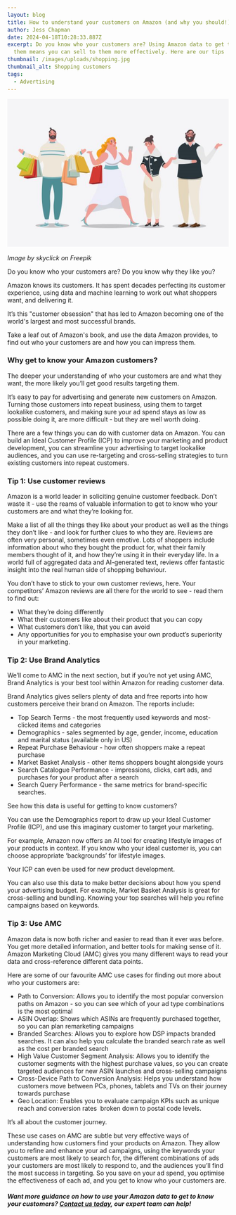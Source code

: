 ```yaml
---
layout: blog
title: How to understand your customers on Amazon (and why you should!)
author: Jess Chapman
date: 2024-04-18T10:28:33.887Z
excerpt: Do you know who your customers are? Using Amazon data to get to know
  them means you can sell to them more effectively. Here are our tips
thumbnail: /images/uploads/shopping.jpg
thumbnail_alt: Shopping customers
tags:
  - Advertising
---
```

<!--StartFragment-->

![Shoppers. Image by skyclick on Freepik](/images/uploads/shopping.jpg "Customers")

*I﻿mage by skyclick on Freepik*

Do you know who your customers are? Do you know why they like you? 

Amazon knows its customers. It has spent decades perfecting its customer experience, using data and machine learning to work out what shoppers want, and delivering it.

It’s this "customer obsession" that has led to Amazon becoming one of the world's largest and most successful brands.

Take a leaf out of Amazon's book, and use the data Amazon provides, to find out who your customers are and how you can impress them.

### Why get to know your Amazon customers?

The deeper your understanding of who your customers are and what they want, the more likely you’ll get good results targeting them. 

It’s easy to pay for advertising and generate new customers on Amazon. Turning those customers into repeat business, using them to target lookalike customers, and making sure your ad spend stays as low as possible doing it, are more difficult - but they are well worth doing. 

There are a few things you can do with customer data on Amazon. You can build an Ideal Customer Profile (ICP) to improve your marketing and product development, you can streamline your advertising to target lookalike audiences, and you can use re-targeting and cross-selling strategies to turn existing customers into repeat customers. 

### Tip 1: Use customer reviews

Amazon is a world leader in soliciting genuine customer feedback. Don’t waste it - use the reams of valuable information to get to know who your customers are and what they’re looking for. 

Make a list of all the things they like about your product as well as the things they don’t like - and look for further clues to who they are. Reviews are often very personal, sometimes even emotive. Lots of shoppers include information about who they bought the product for, what their family members thought of it, and how they’re using it in their everyday life. In a world full of aggregated data and AI-generated text, reviews offer fantastic insight into the real human side of shopping behaviour. 

You don’t have to stick to your own customer reviews, here. Your competitors’ Amazon reviews are all there for the world to see - read them to find out:

* What they’re doing differently
* What their customers like about their product that you can copy
* What customers don’t like, that you can avoid
* Any opportunities for you to emphasise your own product’s superiority in your marketing.

### Tip 2: Use Brand Analytics

We’ll come to AMC in the next section, but if you’re not yet using AMC, Brand Analytics is your best tool within Amazon for reading customer data.

Brand Analytics gives sellers plenty of data and free reports into how customers perceive their brand on Amazon. The reports include: 

* Top Search Terms - the most frequently used keywords and most-clicked items and categories
* Demographics - sales segmented by age, gender, income, education and marital status (available only in US)
* Repeat Purchase Behaviour - how often shoppers make a repeat purchase
* Market Basket Analysis - other items shoppers bought alongside yours
* Search Catalogue Performance - impressions, clicks, cart ads, and purchases for your product after a search
* Search Query Performance - the same metrics for brand-specific searches. 

See how this data is useful for getting to know customers? 

You can use the Demographics report to draw up your Ideal Customer Profile (ICP), and use this imaginary customer to target your marketing. 

For example, Amazon now offers an AI tool for creating lifestyle images of your products in context. If you know who your ideal customer is, you can choose appropriate ‘backgrounds’ for lifestyle images. 

Your ICP can even be used for new product development. 

You can also use this data to make better decisions about how you spend your advertising budget. For example, Market Basket Analysis is great for cross-selling and bundling. Knowing your top searches will help you refine campaigns based on keywords. 

### Tip 3: Use AMC 

Amazon data is now both richer and easier to read than it ever was before. You get more detailed information, and better tools for making sense of it. Amazon Marketing Cloud (AMC) gives you many different ways to read your data and cross-reference different data points. 

Here are some of our favourite AMC use cases for finding out more about who your customers are: 

* Path to Conversion: Allows you to identify the most popular conversion paths on Amazon - so you can see which of your ad type combinations is the most optimal
* ASIN Overlap: Shows which ASINs are frequently purchased together, so you can plan remarketing campaigns
* Branded Searches: Allows you to explore how DSP impacts branded searches. It can also help you calculate the branded search rate as well as the cost per branded search
* High Value Customer Segment Analysis: Allows you to identify the customer segments with the highest purchase values, so you can create targeted audiences for new ASIN launches and cross-selling campaigns
* Cross-Device Path to Conversion Analysis: Helps you understand how customers move between PCs, phones, tablets and TVs on their journey towards purchase
* Geo Location: Enables you to evaluate campaign KPIs such as unique reach and conversion rates  broken down to postal code levels.

It’s all about the customer journey. 

These use cases on AMC are subtle but very effective ways of understanding how customers find your products on Amazon. They allow you to refine and enhance your ad campaigns, using the keywords your customers are most likely to search for, the different combinations of ads your customers are most likely to respond to, and the audiences you’ll find the most success in targeting. So you save on your ad spend, you optimise the effectiveness of each ad, and you get to know who your customers are.

##### Want more guidance on how to use your Amazon data to get to know your customers? [Contact us today](https://e-comas.com/contact.html), our expert team can help!

<!--EndFragment-->